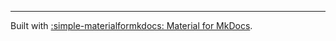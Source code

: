 --------

<span class="small">Built with [:simple-materialformkdocs: Material for MkDocs](https://squidfunk.github.io/mkdocs-material).</span>